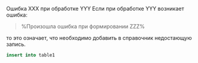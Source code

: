 Ошибка XXX при обработке YYY
Если при обработке YYY  возникает ошибка:

>%Произошла ошибка при формировании ZZZ%

то это означает, что необходимо добавить в справочник недостающую запись.

```sql
insert into table1
```